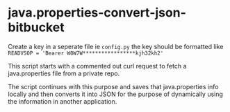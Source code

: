 # java.properties-convert-json-bitbucket

Create a key in a seperate file ie `config.py`
the key should be formatted like `READVSOP = 'Bearer W8W7W*****************kjh32kh2'`


This script starts with a commented out curl request to fetch a java.properties file from a private repo. 

The script continues with this purpose and saves that java.properties info locally and then converts it into JSON for the purpose of dynamically using the information in another application. 
